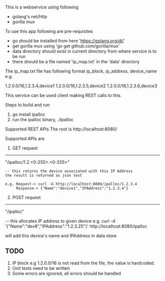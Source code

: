 This is a webservice using following
 - golang's net/http
 - gorilla mux

To use this app following are pre-requisites
 - go should be installed from here 'https://golang.org/dl/'
 - get gorilla mux using 'go get github.com/gorilla/mux'
 - data directory should exist in current directory from where service is to be run
 - there should be a file named 'ip_map.txt' in the 'data' directory

The ip_map.txt file has following format
 ip_block, ip_address, device_name
e.g.

  1.2.0.0/16,1.2.3.4,device1
  1.2.0.0/16,1.2.3.5,device2
  1.2.0.0/16,1.2.3.6,device3

This service can be used client making REST calls
to this.

Steps to build and run
1. go install ipalloc
2. run the ipalloc binary, ./ipalloc

Supported REST APIs
The root is http://localhost:8080/

Supported APIs are

1. GET request
-----------
 "/ipalloc/1.2.<0-255>.<0-255>"

    -- this returns the device associated with this IP Address
    the result is returned as json text

    e.g. Request-> curl -G http://localhost:8080/ipalloc/1.2.3.4
         Response-> {"Name":"device1","IPAddress":"1.2.3.4"}

2. POST request
---------------
 "/ipalloc"

  -- this allocates IP address to given device
  e.g. curl -d '{"Name":"dev8","IPAddress":"1.2.3.25"}' http://localhost:8080/ipalloc

  will add this device's name and IPAddress in data store

TODO
-------------------------
1. IP block e.g 1.2.0.0/16 is not read from the file, the value is hardcoded.
2. Unit tests need to be written
3. Some errors are ignored, all errors should be handled
